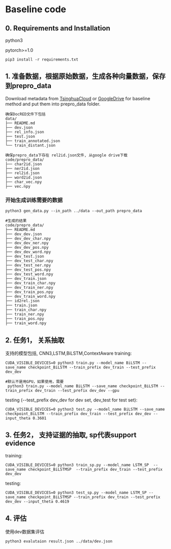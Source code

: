 # Baseline code

## 0. Requirements and Installation
python3

pytorch>=1.0

```
pip3 install -r requirements.txt
```

## 1. 准备数据，根据原始数据，生成各种向量数据，保存到prepro_data

Download metadata from [TsinghuaCloud](https://cloud.tsinghua.edu.cn/d/99e1c0805eb64736af95/) or [GoogleDrive](https://drive.google.com/drive/folders/1Ri3LIILKKBi3aBJjUVCOBpGX5PpONHRK) for baseline method and put them into prepro_data folder.
```buildoutcfg
确保DocRED文件下包括
data/
├── README.md
├── dev.json
├── rel_info.json
├── test.json
├── train_annotated.json
└── train_distant.json

确保prepro_data下存在 rel2id.json文件, 从google drive下载
code/prepro_data/
├── char2id.json
├── ner2id.json
├── rel2id.json
├── word2id.json
├── char_vec.npy
├── vec.npy
```
### 开始生成训练需要的数据
```
python3 gen_data.py --in_path ../data --out_path prepro_data

#生成的结果
code/prepro_data/
├── README.md
├── dev_dev.json
├── dev_dev_char.npy
├── dev_dev_ner.npy
├── dev_dev_pos.npy
├── dev_dev_word.npy
├── dev_test.json
├── dev_test_char.npy
├── dev_test_ner.npy
├── dev_test_pos.npy
├── dev_test_word.npy
├── dev_train.json
├── dev_train_char.npy
├── dev_train_ner.npy
├── dev_train_pos.npy
├── dev_train_word.npy
├── id2rel.json
├── train.json
├── train_char.npy
├── train_ner.npy
├── train_pos.npy
├── train_word.npy
```

## 2. 任务1， 关系抽取
支持的模型包括, CNN3,LSTM,BiLSTM,ContextAware
training:
```
CUDA_VISIBLE_DEVICES=0 python3 train.py --model_name BiLSTM --save_name checkpoint_BiLSTM --train_prefix dev_train --test_prefix dev_dev

#默认不是用GPU，如果使用，需要
 python3 train.py --model_name BiLSTM --save_name checkpoint_BiLSTM --train_prefix dev_train --test_prefix dev_dev --gpu
```

testing (--test_prefix dev_dev for dev set, dev_test for test set):
```
CUDA_VISIBLE_DEVICES=0 python3 test.py --model_name BiLSTM --save_name checkpoint_BiLSTM --train_prefix dev_train --test_prefix dev_dev --input_theta 0.3601
```

## 3. 任务2， 支持证据的抽取, sp代表support evidence

training:
```
CUDA_VISIBLE_DEVICES=0 python3 train_sp.py --model_name LSTM_SP  --save_name checkpoint_BiLSTMSP  --train_prefix dev_train --test_prefix dev_dev
```

testing:
```
CUDA_VISIBLE_DEVICES=0 python3 test_sp.py --model_name LSTM_SP --save_name checkpoint_BiLSTMSP --train_prefix dev_train --test_prefix dev_dev --input_theta 0.4619
```

## 4. 评估

使用dev数据集评估
```
python3 evalutaion result.json ../data/dev.json
```




